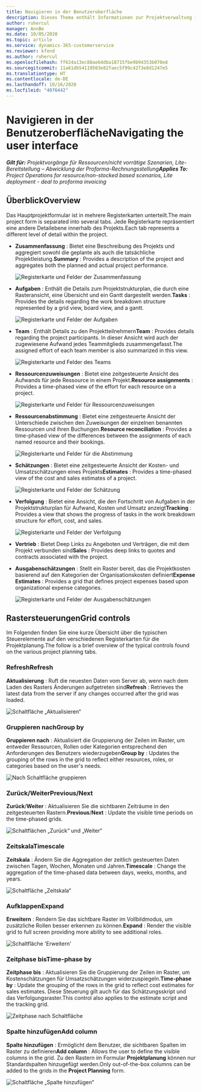 ```yaml
---
title: Navigieren in der Benutzeroberfläche
description: Dieses Thema enthält Informationen zur Projektverwaltung in Dynamics 365 Project Vorgängen.
author: ruhercul
manager: AnnBe
ms.date: 10/05/2020
ms.topic: article
ms.service: dynamics-365-customerservice
ms.reviewer: kfend
ms.author: ruhercul
ms.openlocfilehash: ff624a13ec88ae64dba18715fbe9b94353b070e8
ms.sourcegitcommit: 11a61db54119503e82faec5f99c4273e8d1247e5
ms.translationtype: HT
ms.contentlocale: de-DE
ms.lasthandoff: 10/16/2020
ms.locfileid: "4076442"
---
```

# <a name="navigating-the-user-interface"></a><span data-ttu-id="e79e7-103">Navigieren in der Benutzeroberfläche</span><span class="sxs-lookup"><span data-stu-id="e79e7-103">Navigating the user interface</span></span>

<span data-ttu-id="e79e7-104">_**Gilt für:** Projektvorgänge für Ressourcen/nicht vorrätige Szenarien, Lite-Bereitstellung – Abwicklung der Proforma-Rechnungsstellung_</span><span class="sxs-lookup"><span data-stu-id="e79e7-104">_**Applies To:** Project Operations for resource/non-stocked based scenarios, Lite deployment - deal to proforma invoicing_</span></span>

## <a name="overview"></a><span data-ttu-id="e79e7-105">Überblick</span><span class="sxs-lookup"><span data-stu-id="e79e7-105">Overview</span></span>

<span data-ttu-id="e79e7-106">Das Hauptprojektformular ist in mehrere Registerkarten unterteilt.</span><span class="sxs-lookup"><span data-stu-id="e79e7-106">The main project form is separated into several tabs.</span></span> <span data-ttu-id="e79e7-107">Jede Registerkarte repräsentiert eine andere Detailebene innerhalb des Projekts.</span><span class="sxs-lookup"><span data-stu-id="e79e7-107">Each tab represents a different level of detail within the project.</span></span>

- <span data-ttu-id="e79e7-108">**Zusammenfassung** : Bietet eine Beschreibung des Projekts und aggregiert sowohl die geplante als auch die tatsächliche Projektleistung.</span><span class="sxs-lookup"><span data-stu-id="e79e7-108">**Summary** : Provides a description of the project and aggregates both the planned and actual project performance.</span></span>

    ![Registerkarte und Felder der Zusammenfassung](media/navigation7.png)

- <span data-ttu-id="e79e7-110">**Aufgaben** : Enthält die Details zum Projektstrukturplan, die durch eine Rasteransicht, eine Übersicht und ein Gantt dargestellt werden.</span><span class="sxs-lookup"><span data-stu-id="e79e7-110">**Tasks** : Provides the details regarding the work breakdown structure represented by a grid view, board view, and a gantt.</span></span>

    ![Registerkarte und Felder der Aufgaben](media/navigation8.png)

- <span data-ttu-id="e79e7-112">**Team** : Enthält Details zu den Projektteilnehmern</span><span class="sxs-lookup"><span data-stu-id="e79e7-112">**Team** : Provides details regarding the project participants.</span></span> <span data-ttu-id="e79e7-113">In dieser Ansicht wird auch der zugewiesene Aufwand jedes Teammitglieds zusammengefasst.</span><span class="sxs-lookup"><span data-stu-id="e79e7-113">The assigned effort of each team member is also summarized in this view.</span></span>

    ![Registerkarte und Felder des Teams](media/navigation9.png)

- <span data-ttu-id="e79e7-115">**Ressourcenzuweisungen** : Bietet eine zeitgesteuerte Ansicht des Aufwands für jede Ressource in einem Projekt.</span><span class="sxs-lookup"><span data-stu-id="e79e7-115">**Resource assignments** : Provides a time-phased view of the effort for each resource on a project.</span></span>

    ![Registerkarte und Felder für Ressourcenzuweisungen](media/navigation10.png)

- <span data-ttu-id="e79e7-117">**Ressourcenabstimmung** : Bietet eine zeitgesteuerte Ansicht der Unterschiede zwischen den Zuweisungen der einzelnen benannten Ressourcen und ihren Buchungen.</span><span class="sxs-lookup"><span data-stu-id="e79e7-117">**Resource reconciliation** : Provides a time-phased view of the differences between the assignments of each named resource and their bookings.</span></span>

    ![Registerkarte und Felder für die Abstimmung](media/navigation11.png)

- <span data-ttu-id="e79e7-119">**Schätzungen** : Bietet eine zeitgesteuerte Ansicht der Kosten- und Umsatzschätzungen eines Projekts</span><span class="sxs-lookup"><span data-stu-id="e79e7-119">**Estimates** : Provides a time-phased view of the cost and sales estimates of a project.</span></span>

    ![Registerkarte und Felder der Schätzung](media/navigation12.png)

- <span data-ttu-id="e79e7-121">**Verfolgung** : Bietet eine Ansicht, die den Fortschritt von Aufgaben in der Projektstrukturplan für Aufwand, Kosten und Umsatz anzeigt</span><span class="sxs-lookup"><span data-stu-id="e79e7-121">**Tracking** : Provides a view that shows the progress of tasks in the work breakdown structure for effort, cost, and sales.</span></span>

    ![Registerkarte und Felder der Verfolgung](media/navigation13.png)

- <span data-ttu-id="e79e7-123">**Vertrieb** : Bietet Deep Links zu Angeboten und Verträgen, die mit dem Projekt verbunden sind</span><span class="sxs-lookup"><span data-stu-id="e79e7-123">**Sales** : Provides deep links to quotes and contracts associated with the project.</span></span>

- <span data-ttu-id="e79e7-124">**Ausgabenschätzungen** : Stellt ein Raster bereit, das die Projektkosten basierend auf den Kategorien der Organisationskosten definiert</span><span class="sxs-lookup"><span data-stu-id="e79e7-124">**Expense Estimates** : Provides a grid that defines project expenses based upon organizational expense categories.</span></span>

    ![Registerkarte und Felder der Ausgabenschätzungen](media/navigation14.png)

## <a name="grid-controls"></a><span data-ttu-id="e79e7-126">Rastersteuerungen</span><span class="sxs-lookup"><span data-stu-id="e79e7-126">Grid controls</span></span>

<span data-ttu-id="e79e7-127">Im Folgenden finden Sie eine kurze Übersicht über die typischen Steuerelemente auf den verschiedenen Registerkarten für die Projektplanung.</span><span class="sxs-lookup"><span data-stu-id="e79e7-127">The follow is a brief overview of the typical controls found on the various project planning tabs.</span></span>

### <a name="refresh"></a><span data-ttu-id="e79e7-128">Refresh</span><span class="sxs-lookup"><span data-stu-id="e79e7-128">Refresh</span></span>

<span data-ttu-id="e79e7-129">**Aktualisierung** : Ruft die neuesten Daten vom Server ab, wenn nach dem Laden des Rasters Änderungen aufgetreten sind</span><span class="sxs-lookup"><span data-stu-id="e79e7-129">**Refresh** : Retrieves the latest data from the server if any changes occurred after the grid was loaded.</span></span>

![Schaltfläche „Aktualisieren“](media/navigation7.png)

### <a name="group-by"></a><span data-ttu-id="e79e7-131">Gruppieren nach</span><span class="sxs-lookup"><span data-stu-id="e79e7-131">Group by</span></span>

<span data-ttu-id="e79e7-132">**Gruppieren nach** : Aktualisiert die Gruppierung der Zeilen im Raster, um entweder Ressourcen, Rollen oder Kategorien entsprechend den Anforderungen des Benutzers wiederzugeben</span><span class="sxs-lookup"><span data-stu-id="e79e7-132">**Group by** : Updates the grouping of the rows in the grid to reflect either resources, roles, or categories based on the user's needs.</span></span>

![Nach Schaltfläche gruppieren](media/navigation6.png)

### <a name="previousnext"></a><span data-ttu-id="e79e7-134">Zurück/Weiter</span><span class="sxs-lookup"><span data-stu-id="e79e7-134">Previous/Next</span></span>

<span data-ttu-id="e79e7-135">**Zurück**/**Weiter** : Aktualisieren Sie die sichtbaren Zeiträume in den zeitgesteuerten Rastern.</span><span class="sxs-lookup"><span data-stu-id="e79e7-135">**Previous**/**Next** : Update the visible time periods on the time-phased grids.</span></span>

![Schaltflächen „Zurück“ und „Weiter“](media/navigation2.png)

### <a name="timescale"></a><span data-ttu-id="e79e7-137">Zeitskala</span><span class="sxs-lookup"><span data-stu-id="e79e7-137">Timescale</span></span>

<span data-ttu-id="e79e7-138">**Zeitskala** : Ändern Sie die Aggregation der zeitlich gesteuerten Daten zwischen Tagen, Wochen, Monaten und Jahren.</span><span class="sxs-lookup"><span data-stu-id="e79e7-138">**Timescale** : Change the aggregation of the time-phased data between days, weeks, months, and years.</span></span>

![Schaltfläche „Zeitskala“](media/navigation3.png)

### <a name="expand"></a><span data-ttu-id="e79e7-140">Aufklappen</span><span class="sxs-lookup"><span data-stu-id="e79e7-140">Expand</span></span>

<span data-ttu-id="e79e7-141">**Erweitern** : Rendern Sie das sichtbare Raster im Vollbildmodus, um zusätzliche Rollen besser erkennen zu können.</span><span class="sxs-lookup"><span data-stu-id="e79e7-141">**Expand** : Render the visible grid to full screen providing more ability to see additional roles.</span></span>

![Schaltfläche 'Erweitern'](media/navigation4.png)

### <a name="time-phase-by"></a><span data-ttu-id="e79e7-143">Zeitphase bis</span><span class="sxs-lookup"><span data-stu-id="e79e7-143">Time-phase by</span></span>

<span data-ttu-id="e79e7-144">**Zeitphase bis** : Aktualisieren Sie die Gruppierung der Zeilen im Raster, um Kostenschätzungen für Umsatzschätzungen widerzuspiegeln.</span><span class="sxs-lookup"><span data-stu-id="e79e7-144">**Time-phase by** : Update the grouping of the rows in the grid to reflect cost estimates for sales estimates.</span></span> <span data-ttu-id="e79e7-145">Diese Steuerung gilt auch für das Schätzungsskript und das Verfolgungsraster.</span><span class="sxs-lookup"><span data-stu-id="e79e7-145">This control also applies to the estimate script and the tracking grid.</span></span>

![Zeitphase nach Schaltfläche](media/navigation0.png)

### <a name="add-column"></a><span data-ttu-id="e79e7-147">Spalte hinzufügen</span><span class="sxs-lookup"><span data-stu-id="e79e7-147">Add column</span></span>

<span data-ttu-id="e79e7-148">**Spalte hinzufügen** : Ermöglicht dem Benutzer, die sichtbaren Spalten im Raster zu definieren</span><span class="sxs-lookup"><span data-stu-id="e79e7-148">**Add column** : Allows the user to define the visible columns in the grid.</span></span> <span data-ttu-id="e79e7-149">Zu den Rastern im Formular **Projektplanung** können nur Standardspalten hinzugefügt werden.</span><span class="sxs-lookup"><span data-stu-id="e79e7-149">Only out-of-the-box columns can be added to the grids in the **Project Planning** form.</span></span>

![Schaltfläche „Spalte hinzufügen“](media/navigation5.png)
